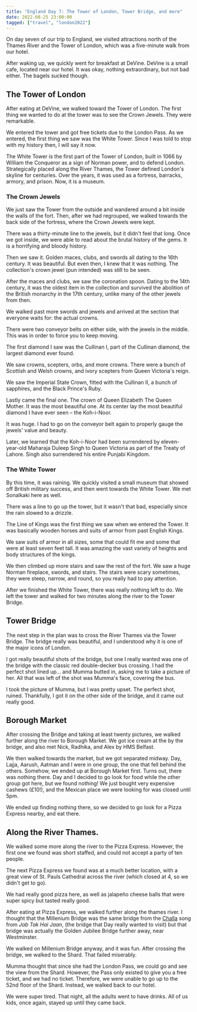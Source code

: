 ```yaml
---
title: "England Day 7: The Tower of London, Tower Bridge, and more"
date: 2022-08-25 23:00:00
tagged: ["travel", "london2022"]
---
```


On day seven of our trip to England, we visited attractions north of the Thames River and the Tower of London, which was a five-minute walk from our hotel. 

After waking up, we quickly went for breakfast at DeVine. DeVine is a small cafe, located near our hotel. It was okay, nothing extraordinary, but not bad either. The bagels sucked though. 

## The Tower of London

After eating at DeVine, we walked toward the Tower of London. The first thing we wanted to do at the tower was to see the Crown Jewels. They were remarkable.

We entered the tower and got free tickets due to the London Pass. As we entered, the first thing we saw was the White Tower. Since I was told to stop with my history then, I will say it now.

The White Tower is the first part of the Tower of London, built in 1066 by William the Conqueror as a sign of Norman power, and to defend London. Strategically placed along the River Thames, the Tower defined London's skyline for centuries. Over the years, it was used as a fortress, barracks, armory, and prison. Now, it is a museum.

### The Crown Jewels

We just saw the Tower from the outside and wandered around a bit inside the walls of the fort. Then, after we had regrouped, we walked towards the back side of the fortress, where the Crown Jewels were kept.

There was a thirty-minute line to the jewels, but it didn't feel that long. Once we got inside, we were able to read about the brutal history of the gems. It is a horrifying and bloody history.

Then we saw it. Golden maces, clubs, and swords all dating to the 16th century. It was beautiful. But even then, I knew that it was nothing. The collection's crown jewel (pun intended) was still to be seen. 

After the maces and clubs, we saw the coronation spoon. Dating to the 14th century, it was the oldest item in the collection and survived the abolition of the British monarchy in the 17th century, unlike many of the other jewels from then.

We walked past more swords and jewels and arrived at the section that everyone waits for: the actual crowns.

There were two conveyor belts on either side, with the jewels in the middle. This was in order to force you to keep moving.

The first diamond I saw was the Cullinan I, part of the Cullinan diamond, the largest diamond ever found.

We saw crowns, scepters, orbs, and more crowns. There were a bunch of Scottish and Welsh crowns, and ivory scepters from Queen Victoria's reign.

We saw the Imperial State Crown, fitted with the Cullinan II, a bunch of sapphires, and the Black Prince's Ruby.

Lastly came the final one. The crown of Queen Elizabeth The Queen Mother. It was the most beautiful one. At its center lay the most beautiful diamond I have ever seen – the Koh-i-Noor.

It was huge. I had to go on the conveyor belt again to properly gauge the jewels' value and beauty.

Later, we learned that the Koh-i-Noor had been surrendered by eleven-year-old Maharaja Duleep Singh to Queen Victoria as part of the Treaty of Lahore. Singh also surrendered his entire Punjabi Kingdom.

### The White Tower

By this time, it was raining. We quickly visited a small museum that showed off British military success, and then went towards the White Tower. We met Sonalkaki here as well.

There was a line to go up the tower, but it wasn't that bad, especially since the rain slowed to a drizzle. 

The Line of Kings was the first thing we saw when we entered the Tower. It was basically wooden horses and suits of armor from past English Kings.

We saw suits of armor in all sizes, some that could fit me and some that were at least seven feet tall. It was amazing the vast variety of heights and body structures of the kings.

We then climbed up more stairs and saw the rest of the fort. We saw a huge Norman fireplace, swords, and stairs. The stairs were scary sometimes, they were steep, narrow, and round, so you really had to pay attention.

After we finished the White Tower, there was really nothing left to do. We left the tower and walked for two minutes along the river to the Tower Bridge.

## Tower Bridge

The next step in the plan was to cross the River Thames via the Tower Bridge. The bridge really was beautiful, and I understood why it is one of the major icons of London.

I got really beautiful shots of the bridge, but one I really wanted was one of the bridge with the classic red double-decker bus crossing. I had the perfect shot lined up... and Mumma butted in, asking me to take a picture of her. All that was left of the shot was Mumma's face, covering the bus.

I took the picture of Mumma, but I was pretty upset. The perfect shot, ruined. Thankfully, I got it on the other side of the bridge, and it came out really good.

## Borough Market

After crossing the Bridge and taking at least twenty pictures, we walked further along the river to Borough Market. We got ice cream at the by the bridge, and also met Nick, Radhika, and Alex by HMS Belfast.

We then walked towards the market, but we got separated midway. Day, Lajja, Aarush, Aatman and I were in one group, the one that fell behind the others. Somehow, we ended up at Borough Market first. Turns out, there was nothing there. Day and I decided to go look for food while the other group got here, but we found nothing! We just bought very expensive cashews (£10!), and the Mexican place we were looking for was closed until 5pm.

We ended up finding nothing there, so we decided to go look for a Pizza Express nearby, and eat there.

## Along the River Thames.

We walked some more along the river to the Pizza Express. However, the first one we found was short staffed, and could not accept a party of ten people.

The next Pizza Express we found was at a much better location, with a great view of St. Pauls Cathedral across the river (which closed at 4, so we didn't get to go).

We had really good pizza here, as well as jalapeño cheese balls that were super spicy but tasted really good.

After eating at Pizza Express, we walked further along the thames river. I thought that the Millenium Bridge was the same bridge from the [Challa](https://www.youtube.com/watch?v=9a4izd3Rvdw&themeRefresh=1) song from _Jab Tak Hai Jaan_, (the bridge that Day really wanted to visit) but that bridge was actually the Golden Jubilee Bridge further away, near Westminster.

We walked on Millenium Bridge anyway, and it was fun. After crossing the bridge, we walked to the Shard. That failed miserably.

Mumma thought that since she had the London Pass, we could go and see the view from the Shard. However, the Pass only existed to give you a free ticket, and we had no ticket. Therefore, we were unable to go up to the 52nd floor of the Shard. Instead, we walked back to our hotel.

We were super tired. That night, all the adults went to have drinks. All of us kids, once again, stayed up until they came back.